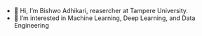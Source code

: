- 👋 Hi, I’m Bishwo Adhikari, reasercher at Tampere University.
- 👀 I’m interested in Machine Learning, Deep Learning, and Data Engineering

<!---
- 🌱 I’m currently learning ML, Computer Vision, Deep Learning, & Data Science

adhikaribishwo/adhikaribishwo is a ✨ special ✨ repository because its `README.md` (this file) appears on your GitHub profile.
You can click the Preview link to take a look at your changes.
--->
